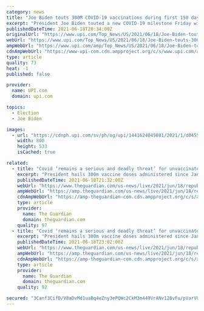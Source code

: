 ```yaml
---
category: news
title: "Joe Biden touts 300M COVID-19 vaccinations during first 150 days in office"
excerpt: "President Joe Biden touted a new COVID-19 milestone Friday with 300 million vaccinations administered within the first 150 days of his presidency, but also warned more effort is needed to defeat the pandemic."
publishedDateTime: 2021-06-18T20:34:00Z
originalUrl: "https://www.upi.com/Top_News/US/2021/06/18/Joe-Biden-touts-300M-COVID-19-vaccinations-during-first-150-days-office/1441624045081/"
webUrl: "https://www.upi.com/Top_News/US/2021/06/18/Joe-Biden-touts-300M-COVID-19-vaccinations-during-first-150-days-office/1441624045081/"
ampWebUrl: "https://www.upi.com/amp/Top_News/US/2021/06/18/Joe-Biden-touts-300M-COVID-19-vaccinations-during-first-150-days-office/1441624045081/"
cdnAmpWebUrl: "https://www-upi-com.cdn.ampproject.org/c/s/www.upi.com/amp/Top_News/US/2021/06/18/Joe-Biden-touts-300M-COVID-19-vaccinations-during-first-150-days-office/1441624045081/"
type: article
quality: 73
heat: -1
published: false

provider:
  name: UPI.com
  domain: upi.com

topics:
  - Election
  - Joe Biden

images:
  - url: "https://cdnph.upi.com/sv/ph/og/upi/1441624045081/2021/1/d0455093a63c5d67be499235e37693a2/v1.5/Joe-Biden-touts-300M-COVID-19-vaccinations-during-first-150-days-in-office.jpg"
    width: 800
    height: 533
    isCached: true

related:
  - title: "Covid ‘remains a serious and deadly threat’ for unvaccinated people, Biden says – live"
    excerpt: "President hails 300m vaccine doses administered since January – follow all the day’s politics news live"
    publishedDateTime: 2021-06-18T21:32:00Z
    webUrl: "https://www.theguardian.com/us-news/live/2021/jun/18/republicans-voting-rights-democrats-manchin-us-politics-live?page=with:block-60ccfa568f08f352987562eb"
    ampWebUrl: "https://amp.theguardian.com/us-news/live/2021/jun/18/republicans-voting-rights-democrats-manchin-us-politics-live"
    cdnAmpWebUrl: "https://amp-theguardian-com.cdn.ampproject.org/c/s/amp.theguardian.com/us-news/live/2021/jun/18/republicans-voting-rights-democrats-manchin-us-politics-live"
    type: article
    provider:
      name: The Guardian
      domain: theguardian.com
    quality: 97
  - title: "Covid ‘remains a serious and deadly threat’ for unvaccinated people, Biden says – as it happened"
    excerpt: "President hails 300m vaccine doses administered since January – follow all the day’s politics news live"
    publishedDateTime: 2021-06-18T23:02:00Z
    webUrl: "https://www.theguardian.com/us-news/live/2021/jun/18/republicans-voting-rights-democrats-manchin-us-politics-live?page=with:block-60cd23908f0812e6253f6e4f"
    ampWebUrl: "https://amp.theguardian.com/us-news/live/2021/jun/18/republicans-voting-rights-democrats-manchin-us-politics-live"
    cdnAmpWebUrl: "https://amp-theguardian-com.cdn.ampproject.org/c/s/amp.theguardian.com/us-news/live/2021/jun/18/republicans-voting-rights-democrats-manchin-us-politics-live"
    type: article
    provider:
      name: The Guardian
      domain: theguardian.com
    quality: 92

secured: "3Canf3CifD/V8aDvMd1uaBq4eZny3ePQWc2CkM3m449VrANv128vFu/pVarVULfUL4FMqKta0IXvsX5qOjfpSJ1g0DP7KIIJfiQWnaZ3NkQeEVukBwKD9E4+E5Vo5MiEbS/fwCRKK/c7cyRG4U7g5fyBZ0IJNmvbMEdtvnF9W6NJ0VSV87EtsdPNTO9mfmEk1DbnBoUM5ru6nDpjXaIhYMKl5dT0BC4tn2GBDZlNIwWx6QTUB7WHuDSwBzxmoOkdw6g0kwFT7RObGv40nYmCMzEwce277SZy6d6f6ZPyJN0v2Rcypm03vPDnAVvYcVPxpBA0+dPcGNYs+N9roOLVJYDonUlrDdPmA8YGUXIjHvQ=;Whg5MgtKBKj30VG8k8NncQ=="
---
```


